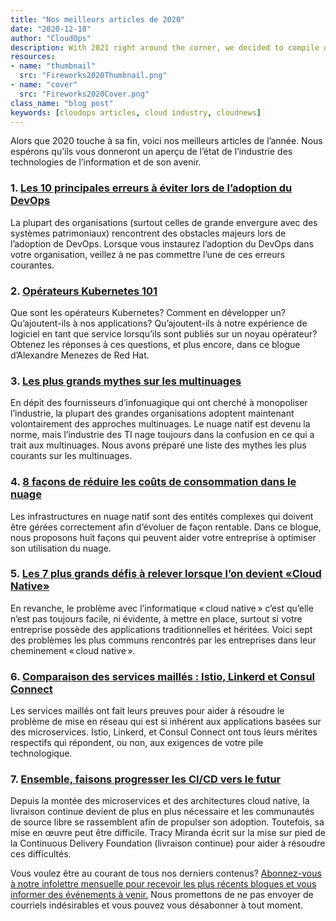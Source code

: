 ```yaml
---
title: "Nos meilleurs articles de 2020"
date: "2020-12-18"
author: "CloudOps"
description: With 2021 right around the corner, we decided to compile our top-performing blog posts from the past year.
resources:
- name: "thumbnail"
  src: "Fireworks2020Thumbnail.png"
- name: "cover"
  src: "Fireworks2020Cover.png"
class_name: "blog post"
keywords: [cloudops articles, cloud industry, cloudnews]
---
```


<p>Alors que 2020 touche à sa fin, voici nos meilleurs articles de l’année. Nous espérons qu’ils vous donneront un aperçu de l’état de l’industrie des technologies de l’information et de son avenir.</p>

<h3>1. <a href="https://www.cloudops.com/fr/blog/les-10-principales-erreurs-a-eviter-lors-de-ladoption-du-devops/">Les 10 principales erreurs à éviter lors de l’adoption du DevOps</a></h3>

<p>La plupart des organisations (surtout celles de grande envergure avec des systèmes patrimoniaux) rencontrent des obstacles majeurs lors de l’adoption de DevOps. Lorsque vous instaurez l’adoption du DevOps dans votre organisation, veillez à ne pas commettre l’une de ces erreurs courantes.</p>

<h3>2. <a href="https://www.cloudops.com/fr/blog/operateurs-kubernetes-101/">Opérateurs Kubernetes 101</a></h3>

<p>Que sont les opérateurs Kubernetes? Comment en développer un? Qu’ajoutent-ils à nos applications? Qu’ajoutent-ils à notre expérience de logiciel en tant que service lorsqu’ils sont publiés sur un noyau opérateur? Obtenez les réponses à ces questions, et plus encore, dans ce blogue d’Alexandre Menezes de Red Hat.</p>

<h3>3. <a href="https://www.cloudops.com/fr/blog/les-plus-grands-mythes-sur-les-multinuages/">Les plus grands mythes sur les multinuages</a></h3>

<p>En dépit des fournisseurs d’infonuagique qui ont cherché à monopoliser l’industrie, la plupart des grandes organisations adoptent maintenant volontairement des approches multinuages. Le nuage natif est devenu la norme, mais l’industrie des TI nage toujours dans la confusion en ce qui a trait aux multinuages. Nous avons préparé une liste des mythes les plus courants sur les multinuages.</p>

<h3>4. <a href="https://www.cloudops.com/fr/blog/8-facons-de-reduire-les-couts-de-consommation-dans-le-nuage/">8 façons de réduire les coûts de consommation dans le nuage</a></h3>

<p>Les infrastructures en nuage natif sont des entités complexes qui doivent être gérées correctement afin d‘évoluer de façon rentable. Dans ce blogue, nous proposons huit façons qui peuvent aider votre entreprise à optimiser son utilisation du nuage.</p>

<h3>5. <a href="https://www.cloudops.com/fr/blog/les-7-plus-grands-defis-a-relever-lorsque-lon-devient-cloud-native/">Les 7 plus grands défis à relever lorsque l’on devient «Cloud Native»</a></h3>

<p>En revanche, le problème avec l’informatique « cloud native » c’est qu’elle n’est pas toujours facile, ni évidente, à mettre en place, surtout si votre entreprise possède des applications traditionnelles et héritées. Voici sept des problèmes les plus communs rencontrés par les entreprises dans leur cheminement « cloud native ».</p>

<h3>6. <a href="https://www.cloudops.com/fr/blog/comparaison-des-services-mailles-istio-linkerd-et-consul-connect/">Comparaison des services maillés : Istio, Linkerd et Consul Connect</a></h3>

<p>Les services maillés ont fait leurs preuves pour aider à résoudre le problème de mise en réseau qui est si inhérent aux applications basées sur des microservices. Istio, Linkerd, et Consul Connect ont tous leurs mérites respectifs qui répondent, ou non, aux exigences de votre pile technologique.</p>

<h3>7. <a href="https://www.cloudops.com/fr/blog/ensemble-faisons-progresser-les-cicd-vers-le-futur/">Ensemble, faisons progresser les CI/CD vers le futur</a></h3>

<p>Depuis la montée des microservices et des architectures cloud native, la livraison continue devient de plus en plus nécessaire et les communautés de source libre se rassemblent afin de propulser son adoption. Toutefois, sa mise en œuvre peut être difficile. Tracy Miranda écrit sur la mise sur pied de la Continuous Delivery Foundation (livraison continue) pour aider à résoudre ces difficultés.</p>

<p>Vous voulez être au courant de tous nos derniers contenus? <a href="https://www.cloudops.com/fr/inscription-infolettre/">Abonnez-vous à notre infolettre mensuelle pour recevoir les plus récents blogues et vous informer des événements à venir.</a> Nous promettons de ne pas envoyer de courriels indésirables et vous pouvez vous désabonner à tout moment.</p>